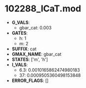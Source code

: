 # 102288_ICaT.mod

- **G_VALS**:
  - gbar_cat: 0.003
- **GATES**:
  - h: 1
  - m: 2
- **SUFFIX**: cat
- **GMAX_NAME**: gbar_cat
- **STATES**: ['m', 'h']
- **I_VALS**:
  - 6.3: 0.0010165862474980183
  - 37: 0.0009505360498153848
- **ERROR_FLAGS**: []
